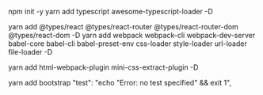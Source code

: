 npm init -y
yarn add typescript awesome-typescript-loader -D

yarn add @types/react @types/react-router @types/react-router-dom @types/react-dom -D
yarn add webpack webpack-cli webpack-dev-server babel-core babel-cli babel-preset-env css-loader style-loader url-loader file-loader -D

yarn add html-webpack-plugin mini-css-extract-plugin -D

<!-- 单独路口，文件 vendor-->
yarn add bootstrap
"test": "echo \"Error: no test specified\" && exit 1",
